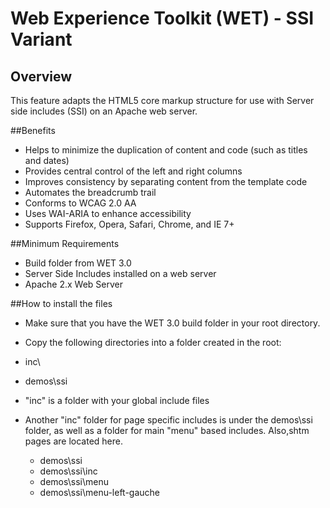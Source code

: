 # Web Experience Toolkit (WET) - SSI Variant

## Overview

This feature adapts the HTML5 core markup structure for use with Server side includes (SSI) on an Apache web server.

##Benefits

* Helps to minimize the duplication of content and code (such as titles and dates)</li>
* Provides central control of the left and right columns</li>
* Improves consistency by separating content from the template code</li>
* Automates the breadcrumb trail</li>
* Conforms to WCAG 2.0 AA</li>
* Uses WAI-ARIA to enhance accessibility</li>
* Supports Firefox, Opera, Safari, Chrome, and IE 7+ 

##Minimum Requirements

* Build folder from WET 3.0
* Server Side Includes installed on a web server
* Apache 2.x Web Server

##How to install the files

* Make sure that you have the WET 3.0 build folder in your root directory.
* Copy the following directories into a folder created in the root:
 * inc\
 * demos\ssi
* "inc" is a folder with your global include files
* Another &quot;inc&quot; folder for page specific includes is under the demos\ssi folder, as well as a folder for main &quot;menu&quot; based includes. Also,shtm pages are located here.</p>

	* demos\ssi
	* demos\ssi\inc
	* demos\ssi\menu
	* demos\ssi\menu-left-gauche